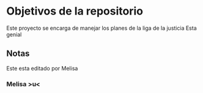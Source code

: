 # Objetivos de la repositorio

Este proyecto se encarga de manejar los planes de la liga de la justicia
Esta genial

## Notas
Este esta editado por Melisa

### Melisa >u<
